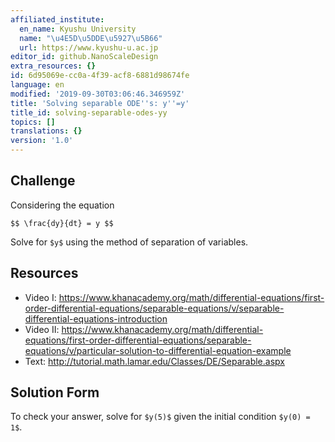 ```yaml
---
affiliated_institute:
  en_name: Kyushu University
  name: "\u4E5D\u5DDE\u5927\u5B66"
  url: https://www.kyushu-u.ac.jp
editor_id: github.NanoScaleDesign
extra_resources: {}
id: 6d95069e-cc0a-4f39-acf8-6881d98674fe
language: en
modified: '2019-09-30T03:06:46.346959Z'
title: 'Solving separable ODE''s: y''=y'
title_id: solving-separable-odes-yy
topics: []
translations: {}
version: '1.0'
---
```


## Challenge
Considering the equation

`$$ \frac{dy}{dt} = y $$`

Solve for `$y$` using the method of separation of variables.


## Resources
- Video I: https://www.khanacademy.org/math/differential-equations/first-order-differential-equations/separable-equations/v/separable-differential-equations-introduction
- Video II: https://www.khanacademy.org/math/differential-equations/first-order-differential-equations/separable-equations/v/particular-solution-to-differential-equation-example
- Text: http://tutorial.math.lamar.edu/Classes/DE/Separable.aspx


## Solution Form
To check your answer, solve for `$y(5)$` given the initial condition `$y(0) = 1$`.
